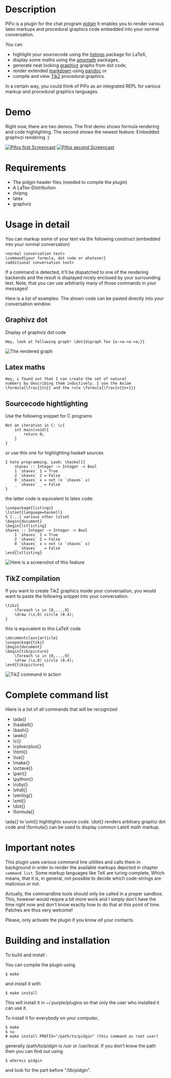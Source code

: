 # Description
PiFo is a plugin for the chat program [pidgin](https://www.pidgin.im/)
It enables you to render various latex markups and procedural graphics code
embedded into your normal conversation.

You can
* highlight your sourcecode using the [listings](http://ctan.org/pkg/listings) package for LaTeX,
* display some maths using the [amsmath](http://ctan.org/pkg/amsmath) packages,
* generate neat looking [graphivz](http://graphviz.org/) graphs from dot code,
* render extended [markdown](https://daringfireball.net/projects/markdown/) using [pandoc](http://pandoc.org/README.html#pandocs-markdown) or
* compile and view [TikZ](https://en.wikibooks.org/wiki/LaTeX/PGF/TikZ) procedural graphics.

In a certain way, you could think of PiFo as an integrated REPL for 
various markup and procedural graphics languages.

# Demo

Right now, there are two demos. The first
demo shows formula rendering and code highlighting.
The second shows the newest feature: Embedded graphvzi rendering :)

[![Pifos first Screencast](http://img.youtube.com/vi/W0NIbWjxUsI/0.jpg)](http://www.youtube.com/watch?v=W0NIbWjxUsI)
[![Pifos second Screencast](http://img.youtube.com/vi/dNmzUOX3aBk/0.jpg)](http://www.youtube.com/watch?v=dNmzUOX3aBk)

# Requirements
- The pidgin header files (needed to compile the plugin)
- A LaTex-Distribution
- dvipng
- latex
- graphviz

# Usage in detail
You can markup some of your text via the following
construct (embedded into your normal conversation)

    <normal conversation text> 
    \command{your formula, dot code or whatever} 
    <additional conversation text>

If a command is detected, it'll be dispatched to one of the rendering
backends and the result is displayed nicely enclosed by your 
surrounding text. Note, that you can use arbitrarily many of those
commands in your messages!

Here is a list of examples. The shown code
can be pasted directly into your conversation window.

## Graphivz dot
Display of graphviz dot code

    Hey, look at following graph! \dot{digraph foo {a->a->a->a;}}
    
![The rendered graph](screenshots/dot.png)

## Latex maths

    Hey, i found out that I can create the set of natural
    numbers by describing them inductively. I use the Axiom
    \formula{\frac{}{n}} and the rule \formula{\frac{n}{n+1}}

## Sourcecode hightlighting
Use the following snippet for C programs

    Not an iteration in C: \c{
        int main(void){ 
            return 0; 
        }
    }

or use this one for highlighting haskell sources

    I hate programming. Look: \haskell{
        shaves :: Integer -> Integer -> Bool
        1 `shaves` 1 = True
        2 `shaves` 2 = False
        0 `shaves` x = not (x `shaves` x)
        _ `shaves` _ = False
    }
    
the latter code is equivalent to latex code:

	\usepackage{listings}
	\lstset{language=haskell}
	% [...] various other lstset
	\begin{document}
	\begin{lstlisting}
	shaves :: Integer -> Integer -> Bool
        1 `shaves` 1 = True
        2 `shaves` 2 = False
        0 `shaves` x = not (x `shaves` x)
        _ `shaves` _ = False
	\end{lstlisting}
	
![Here is a screenshot of this feature](screenshots/hask.png)
    
## TikZ compilation

If you want to create TikZ graphics inside your conversation, you
would want to paste the following snippet into your conversation.

	\tikz{
		\foreach \x in {0,...,9} 
		\draw (\x,0) circle (0.4);
	}
	
this is equivalent to this LaTeX code

	\documentclass{article}
	\usepackage{tikz}
	\begin{document}
	\begin{tikzpicture}
		\foreach \x in {0,...,9} 
		\draw (\x,0) circle (0.4);
	\end{tikzpicture}

![TikZ command in action](screenshots/tikz.png)

# Complete command list

Hiere is a list of all commands that will be recognized

* \ada{}
* \haskell{}
* \bash{}
* \awk{}
* \c{}
* \cpluscplus{}
* \html{}
* \lua{}
* \make{}
* \octave{}
* \perl{}
* \python{}
* \ruby{}
* \vhdl{}
* \verilog{}
* \xml{}
* \dot{}
* \formula{}

\ada{} to \xml{} hightlights source code.
\dot{} renders arbitrary graphiz dot code
and \formula{} can be used to display common
LateX math markup.

# Important notes

This plugin uses various command line utilities and
calls them in background in order to render the
available markups depicted in chapter `command list`.
Some markup languages like TeX are turing-complete,
Which means, that it is, in general, not possible
to decide which code-strings are malicious or not.

Actually, the commandline tools should only be called
in a proper sandbox. This, however would requre a bit
more work and I simply don't have the time right now and
don't know exactly how to do that at this point of time.
Patches are thus very welcome!

Please, only activate the plugin if you know _all_
your contacts.

# Building and installation
To build and install :

You can compile the plugin using

	$ make

and install it with

	$ make install

This will install it in ~/.purple/plugins so 
that only the user who installed it can use it.

To install it for everybody on your computer,

	$ make
	$ su
	# make install PREFIX="/path/to/pidgin" (this command as root user)

generally /path/to/pidgin is /usr or /usr/local. If you don't know the path then you can find out using

	$ whereis pidgin

and look for the part before "/lib/pidgin".

